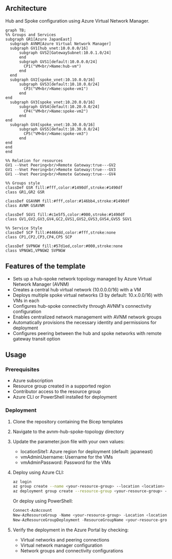 ## Architecture
Hub and Spoke configuration using Azure Virtual Network Manager.
```mermaid
graph TB;
%% Groups and Services
subgraph GR1[Azure JapanEast]
  subgraph AVNM[Azure Virtual Network Manager]
  subgraph GV1[hub_vnet:10.0.0.0/16]
      subgraph GVS2[GatewaySubnet:10.0.1.0/24]
      end
      subgraph GVS1[default:10.0.0.0/24]
        CP1("VM<br/>Name:hub-vm")
      end
  end
  subgraph GV2[spoke_vnet:10.10.0.0/16]
      subgraph GVS3[default:10.10.0.0/24]
        CP3("VM<br/>Name:spoke-vm1")
      end
end
  subgraph GV3[spoke_vnet:10.20.0.0/16]
      subgraph GVS4[default:10.20.0.0/24]
        CP4("VM<br/>Name:spoke-vm2")
      end
end
  subgraph GV4[spoke_vnet:10.30.0.0/16]
      subgraph GVS5[default:10.30.0.0/24]
        CP5("VM<br/>Name:spoke-vm3")
      end
end
end
end

%% Relation for resources
GV1 --Vnet Peering<br/>Remote Gateway:true---GV2
GV1 --Vnet Peering<br/>Remote Gateway:true---GV3
GV1 --Vnet Peering<br/>Remote Gateway:true---GV4

%% Groups style
classDef GSR fill:#fff,color:#1490df,stroke:#1490df
class GR1,GR2 GSR

classDef GSAVNM fill:#fff,color:#146bb4,stroke:#1490df
class AVNM GSAVNM

classDef SGV1 fill:#c1e5f5,color:#000,stroke:#1490df
class GV1,GV2,GV3,GV4,GC2,GVS1,GVS2,GVS3,GVS4,GVS5 SGV1
 
%% Service Style
classDef SCP fill:#4466dd,color:#fff,stroke:none
class CP1,CP2,CP3,CP4,CP5 SCP

classDef SVPNGW fill:#57d1ed,color:#000,stroke:none
class VPNGW1,VPNGW2 SVPNGW

```

## Features of the template

- Sets up a hub-spoke network topology managed by Azure Virtual Network Manager (AVNM)
- Creates a central hub virtual network (10.0.0.0/16) with a VM
- Deploys multiple spoke virtual networks (3 by default: 10.x.0.0/16) with VMs in each
- Configures hub-spoke connectivity through AVNM's connectivity configuration
- Enables centralized network management with AVNM network groups
- Automatically provisions the necessary identity and permissions for deployment
- Configures peering between the hub and spoke networks with remote gateway transit option

## Usage

### Prerequisites
- Azure subscription
- Resource group created in a supported region
- Contributor access to the resource group
- Azure CLI or PowerShell installed for deployment

### Deployment

1. Clone the repository containing the Bicep templates
2. Navigate to the avnm-hub-spoke-topology directory
3. Update the parameter.json file with your own values:
   - locationSite1: Azure region for deployment (default: japaneast)
   - vmAdminUsername: Username for the VMs
   - vmAdminPassword: Password for the VMs

4. Deploy using Azure CLI:
   ```bash
   az login
   az group create --name <your-resource-group> --location <location>
   az deployment group create --resource-group <your-resource-group> --template-file main.bicep --parameters parameter.json
   ```

   Or deploy using PowerShell:
   ```powershell
   Connect-AzAccount
   New-AzResourceGroup -Name <your-resource-group> -Location <location>
   New-AzResourceGroupDeployment -ResourceGroupName <your-resource-group> -TemplateFile main.bicep -TemplateParameterFile parameter.json
   ```

5. Verify the deployment in the Azure Portal by checking:
   - Virtual networks and peering connections
   - Virtual network manager configuration
   - Network groups and connectivity configurations

